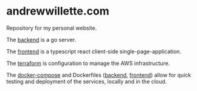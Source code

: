 # andrewwillette.com
Repository for my personal website.

The [backend](./backend) is a go server.

The [frontend](./frontend) is a typescript react client-side single-page-application.

The [terraform](./terraform) is configuration to manage the AWS infrastructure.

The [docker-compose](./docker-compose) and Dockerfiles ([backend](./backend/Dockerfile), [frontend](./frontend/Dockerfile)) allow for quick testing and deployment of the services, locally and in the cloud.
